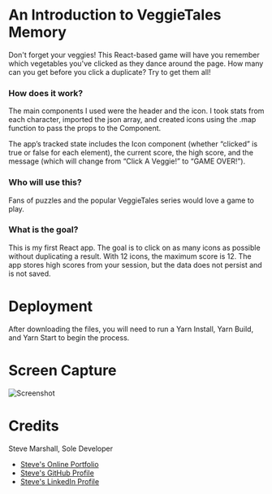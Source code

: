 # An Introduction to VeggieTales Memory
Don't forget your veggies! This React-based game will have you remember which vegetables you've clicked as they dance around the page. How many can you get before you click a duplicate? Try to get them all!

### How does it work?
The main components I used were the header and the icon. I took stats from each character, imported the json array, and created icons using the .map function to pass the props to the Component.

The app’s tracked state includes the Icon component (whether “clicked” is true or false for each element), the current score, the high score, and the message (which will change from “Click A Veggie!” to “GAME OVER!”).

### Who will use this?
Fans of puzzles and the popular VeggieTales series would love a game to play.

### What is the goal?
This is my first React app. The goal is to click on as many icons as possible without duplicating a result. With 12 icons, the maximum score is 12. The app stores high scores from your session, but the data does not persist and is not saved.

# Deployment
After downloading the files, you will need to run a Yarn Install, Yarn Build, and Yarn Start to begin the process.

# Screen Capture
![Screenshot](http://www.fullstacksteve.com/wp-content/uploads/2018/03/veggie-hero.png)

# Credits
Steve Marshall, Sole Developer
* [Steve's Online Portfolio](http://fullstacksteve.com/)
* [Steve's GitHub Profile](https://github.com/SteveSonoa)
* [Steve's LinkedIn Profile](https://www.linkedin.com/in/sonoa/)